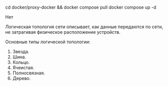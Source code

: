 cd docker/proxy-docker && docker compose pull
docker compose up -d


Нет


Логическая топология сети описывает, как данные передаются по сети, не затрагивая физическое расположение устройств. 

Основные типы логической топологии:
1. Звезда.
2. Шина.
3. Кольцо.
4. Ячеистая.
5. Полносвязная.
6. Дерево.

